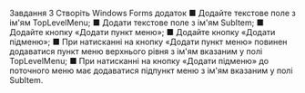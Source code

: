 Завдання 3
Створіть Windows Forms додаток
■ Додайте текстове поле з ім'ям TopLevelMenu;
■ Додати текстове поле з ім'ям SubItem;
■ Додайте кнопку «Додати пункт меню»;
■ Додайте кнопку «Додати підменю»;
■ При натисканні на кнопку «Додати пункт меню» повинен
додаватися пункт меню верхнього рівня з ім'ям вказаним у полі TopLevelMenu;
■ При натисканні на кнопку «Додати підменю» до поточного
меню має додаватися підпункт меню з ім'ям вказаним у полі SubItem.
